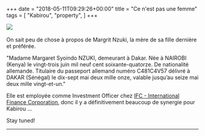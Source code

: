 +++
date = "2018-05-11T09:29:26+00:00"
title = "Ce n'est pas une femme"
tags = [
    "Kabirou",
    "property",
]
+++
<div class="container" style="width:auto">
  <a target="blank" href="https://res.cloudinary.com/vincentstradic/image/upload/v1525861905/family/nzukipic.jpg">
    <img src="http://res.cloudinary.com/vincentstradic/image/upload/c_scale,q_100,w_195/v1525861905/family/nzukipic.jpg" style="max-width:100%">
  </a>
</div>
<br>
On sait peu de chose à propos de Margrit Nzuki, la mère de sa fille dernière et préférée.

<!--more-->
<p>"Madame Margaret Syoindo NZUKI, demeurant à Dakar. Née à NAIROBI (Kenya) le vingt-trois juin mil neuf cent soixante-quatorze.
De nationalité allemande.
Titulaire du passeport allemand numéro C481C4V57 délivré à DAKAR (Sénégal) le dix-sept mai
deux mille onze, valable jusqu’au seize mai deux mille vingt-et-un."

Elle est employée comme Investment Officer chez [IFC - International Finance Corporation](https://www.ifc.org/), donc il y a définitivement beaucoup de synergie pour Kabirou ...


Stay tuned!




<hr>
